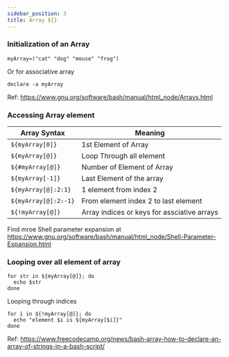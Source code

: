 ```yaml
---
sidebar_position: 3
title: Array ${}
---
```


### Initialization of an Array

```shell
myArray=("cat" "dog" "mouse" "frog")
```

Or for associative array

```shell
declare -a myArray
```

Ref: https://www.gnu.org/software/bash/manual/html_node/Arrays.html

### Accessing Array element 

| Array Syntax         | Meaning                                     |
|----------------------|---------------------------------------------|
| `${myArray[0]}`      | 1st Element of Array                        |
| `${myArray[@]}`      | Loop Through all element                    |
| `${#myArray[@]}`     | Number of Element of Array                  |
| `${myArray[-1]}`     | Last Element of the array                   |
| `${myArray[@]:2:1}`  | 1 element from index 2                      |
| `${myArray[@]:2:-1}` | From element index 2 to last element        |
| `${!myArray[@]}`     | Array indices or keys for assciative arrays |


Find mroe Shell parameter expansion at  https://www.gnu.org/software/bash/manual/html_node/Shell-Parameter-Expansion.html

### Looping over all element of array

```shell
for str in ${myArray[@]}; do
  echo $str
done
```

Looping through indices

```shell
for i in ${!myArray[@]}; do
  echo "element $i is ${myArray[$i]}"
done
```

Ref: https://www.freecodecamp.org/news/bash-array-how-to-declare-an-array-of-strings-in-a-bash-script/